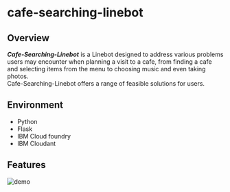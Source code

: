 # cafe-searching-linebot

## Overview
***Cafe-Searching-Linebot*** is a Linebot designed to address various problems users may encounter when planning a visit to a cafe, from finding a cafe and selecting items from the menu to choosing music and even taking photos.<br> Cafe-Searching-Linebot offers a range of feasible solutions for users.

## Environment
- Python
- Flask
- IBM Cloud foundry
- IBM Cloudant

## Features
![demo](https://github.com/user-attachments/assets/88e4a152-d773-4f11-8741-05f24d40fab8)
<!--img src="demo.png">
